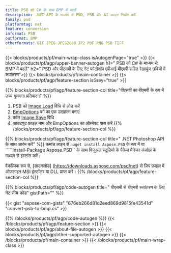 ```yaml
---
title: PSB को C# के साथ BMP में बदलें
description: .NET API के माध्यम से PSD, PSB और AI फ़ाइल निर्यात करें
family: psd
platformtag: net
feature: conversion
informat: PSB
outformat: BMP
otherformats: GIF JPEG JPEG2000 JP2 PDF PNG PSD TIFF
---
```


{{< blocks/products/pf/main-wrap-class isAutogenPage="true" >}}
{{< blocks/products/pf/agp/upper-banner-autogen h1=" PSB को C# के माध्यम से BMP में बदलें" h2=" PSD और पीएसबी के लिए नेट फोटोशॉप एपीआई बीएमपी सहित रेखापुंज छवियों में रूपांतरण">}}
{{< blocks/products/pf/main-container >}}
{{< blocks/products/pf/agp/feature-section isGrey="true" >}}

{{% blocks/products/pf/agp/feature-section-col title="पीएसबी का बीएमपी के रूप में उच्च गुणवत्ता प्रतिपादन" %}}
1. PSB को [Image.Load](https://apireference.aspose.com/psd/net/aspose.psd/image/methods/load/index) विधि से लोड करें
1. [BmpOptions](https://apireference.aspose.com/psd/net/aspose.psd.imageoptions/bmpoptions) वर्ग का एक उदाहरण बनाएं
1. कॉल [Image.Save](https://apireference.aspose.com/psd/net/aspose.psd/image/methods/save/index) विधि
1. आउटपुट फ़ाइल नाम और BmpOptions का ऑब्जेक्ट पास करें
{{% /blocks/products/pf/agp/feature-section-col %}}

{{% blocks/products/pf/agp/feature-section-col title=" .NET Photoshop API के साथ आरंभ करें" %}}
कमांड लाइन से ```nuget install Aspose.PSD``` के रूप में या `````Install-Package Aspose.PSD`` के साथ विजुअल स्टूडियो के पैकेज मैनेजर कंसोल के माध्यम से इंस्टॉल करें।

वैकल्पिक रूप से, [डाउनलोड] (https://downloads.aspose.com/psd/net) से ज़िप फ़ाइल में ऑफ़लाइन MSI इंस्टॉलर या DLL प्राप्त करें।
{{% /blocks/products/pf/agp/feature-section-col %}}

{{% blocks/products/pf/agp/code-autogen title=" पीएसबी से बीएमपी रूपांतरण के लिए नेट सी# कोड" gistPath="" %}}

{{< gist "aspose-com-gists" "676eb266d81d2eed869d9815fe43541d" "convert-psb-to-bmp.cs" >}}

{{% /blocks/products/pf/agp/code-autogen %}}
{{< /blocks/products/pf/agp/feature-section >}}
{{< blocks/products/pf/agp/about-file-autogen >}}
{{< blocks/products/pf/agp/other-supported-autogen >}}
{{< /blocks/products/pf/main-container >}}
{{< /blocks/products/pf/main-wrap-class >}}
